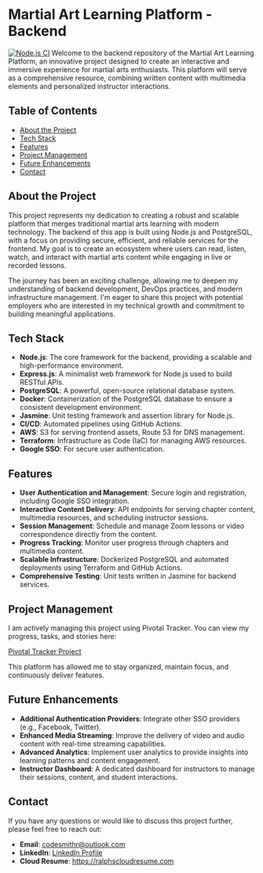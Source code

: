 # **Martial Art Learning Platform - Backend**

[![Node.js CI](https://github.com/rlondon3/jwm_backend/actions/workflows/ci.yml/badge.svg)](https://github.com/rlondon3/jwm_backend/actions/workflows/ci.yml)
Welcome to the backend repository of the Martial Art Learning Platform, an innovative project designed to create an interactive and immersive experience for martial arts enthusiasts. This platform will serve as a comprehensive resource, combining written content with multimedia elements and personalized instructor interactions.

## **Table of Contents**

- [About the Project](#about-the-project)
- [Tech Stack](#tech-stack)
- [Features](#features)
- [Project Management](#project-management)
- [Future Enhancements](#future-enhancements)
- [Contact](#contact)

## **About the Project**

This project represents my dedication to creating a robust and scalable platform that merges traditional martial arts learning with modern technology. The backend of this app is built using Node.js and PostgreSQL, with a focus on providing secure, efficient, and reliable services for the frontend. My goal is to create an ecosystem where users can read, listen, watch, and interact with martial arts content while engaging in live or recorded lessons.

The journey has been an exciting challenge, allowing me to deepen my understanding of backend development, DevOps practices, and modern infrastructure management. I'm eager to share this project with potential employers who are interested in my technical growth and commitment to building meaningful applications.

## **Tech Stack**

- **Node.js**: The core framework for the backend, providing a scalable and high-performance environment.
- **Express.js**: A minimalist web framework for Node.js used to build RESTful APIs.
- **PostgreSQL**: A powerful, open-source relational database system.
- **Docker**: Containerization of the PostgreSQL database to ensure a consistent development environment.
- **Jasmine**: Unit testing framework and assertion library for Node.js.
- **CI/CD**: Automated pipelines using GitHub Actions.
- **AWS**: S3 for serving frontend assets, Route 53 for DNS management.
- **Terraform**: Infrastructure as Code (IaC) for managing AWS resources.
- **Google SSO**: For secure user authentication.

## **Features**

- **User Authentication and Management**: Secure login and registration, including Google SSO integration.
- **Interactive Content Delivery**: API endpoints for serving chapter content, multimedia resources, and scheduling instructor sessions.
- **Session Management**: Schedule and manage Zoom lessons or video correspondence directly from the content.
- **Progress Tracking**: Monitor user progress through chapters and multimedia content.
- **Scalable Infrastructure**: Dockerized PostgreSQL and automated deployments using Terraform and GitHub Actions.
- **Comprehensive Testing**: Unit tests written in Jasmine for backend services.

## **Project Management**

I am actively managing this project using Pivotal Tracker. You can view my progress, tasks, and stories here:

[Pivotal Tracker Project](https://www.pivotaltracker.com/n/projects/2715995)

This platform has allowed me to stay organized, maintain focus, and continuously deliver features.

## **Future Enhancements**

- **Additional Authentication Providers**: Integrate other SSO providers (e.g., Facebook, Twitter).
- **Enhanced Media Streaming**: Improve the delivery of video and audio content with real-time streaming capabilities.
- **Advanced Analytics**: Implement user analytics to provide insights into learning patterns and content engagement.
- **Instructor Dashboard**: A dedicated dashboard for instructors to manage their sessions, content, and student interactions.

## **Contact**

If you have any questions or would like to discuss this project further, please feel free to reach out:

- **Email**: codesmithr@outlook.com
- **LinkedIn**: [LinkedIn Profile](https://www.linkedin.com/in/raphael-smith-b91a65206/)
- **Cloud Resume**: https://ralphscloudresume.com
